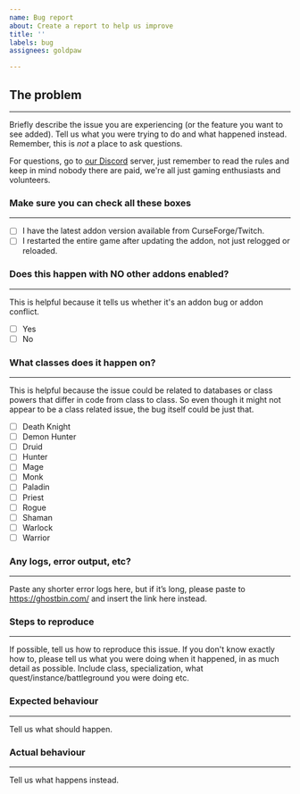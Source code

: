 ```yaml
---
name: Bug report
about: Create a report to help us improve
title: ''
labels: bug
assignees: goldpaw

---
```


## The problem
--------------
Briefly describe the issue you are experiencing (or the feature you want to see added). Tell us what you were trying to do and what happened instead. Remember, this is _not_ a place to ask questions. 

For questions, go to [our Discord](https://discord.gg/MUSfWXd) server, just remember to read the rules and keep in mind nobody there are paid, we're all just gaming enthusiasts and volunteers. 

### Make sure you can check all these boxes
-------------------------------------------
- [ ] I have the latest addon version available from CurseForge/Twitch. 
- [ ] I restarted the entire game after updating the addon, not just relogged or reloaded. 

### Does this happen with NO other addons enabled?
--------------------------------------------------
This is helpful because it tells us whether it's an addon bug or addon conflict.  

- [ ] Yes
- [ ] No

### What classes does it happen on? 
----------------------------------------------------------
This is helpful because the issue could be related to databases or class powers that differ in code from class to class. So even though it might not appear to be a class related issue, the bug itself could be just that. 

- [ ] Death Knight 
- [ ] Demon Hunter 
- [ ] Druid 
- [ ] Hunter 
- [ ] Mage 
- [ ] Monk 
- [ ] Paladin 
- [ ] Priest 
- [ ] Rogue 
- [ ] Shaman 
- [ ] Warlock 
- [ ] Warrior 

### Any logs, error output, etc?
--------------------------------
Paste any shorter error logs here, but if it’s long, please paste to https://ghostbin.com/ and insert the link here instead.

### Steps to reproduce
----------------------
If possible, tell us how to reproduce this issue. If you don't know exactly how to, please tell us what you were doing when it happened, in as much detail as possible. Include class, specialization, what quest/instance/battleground you were doing etc.

### Expected behaviour
----------------------
Tell us what should happen.

### Actual behaviour
--------------------
Tell us what happens instead.
